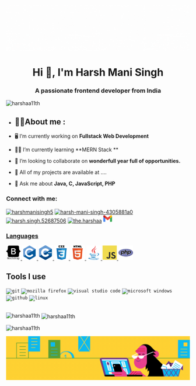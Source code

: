 
<div id="top"></div>
<div align="center" ><img height="50%" width="100%" alt="welcome to my profile!" src="https://github.com/harshaa11th/harshaa11th/blob/main/header.gif"></div>
<h1 align="center">Hi 👋, I'm Harsh Mani Singh</h1>
<h3 align="center">A passionate frontend developer from India</h3>

<p align="left"> <img src="https://komarev.com/ghpvc/?username=harshaa11th&label=Profile%20views&color=0e75b6&style=flat" alt="harshaa11th" /> </p>

- <h2>🧑‍💼About me : </h2>

- 🖥️ I’m currently working on **Fullstack Web Development**

- 👨‍💻 I’m currently learning **MERN Stack **

- 👯 I’m looking to collaborate on **wonderfull year full of opportunities.**

- 🎯 All of my projects are available at  ....

- 💬 Ask me about **Java, C, JavaScript, PHP**

<h3 align="left">Connect with me:</h3>
<p align="left">
<a href="https://twitter.com/harshmanisingh5" target="blank"><img align="center" src="https://raw.githubusercontent.com/rahuldkjain/github-profile-readme-generator/master/src/images/icons/Social/twitter.svg" alt="harshmanisingh5" height="30" width="40" /></a>
<a href="https://linkedin.com/in/harsh-mani-singh-4305881a0" target="blank"><img align="center" src="https://raw.githubusercontent.com/rahuldkjain/github-profile-readme-generator/master/src/images/icons/Social/linked-in-alt.svg" alt="harsh-mani-singh-4305881a0" height="30" width="40" /></a>
<a href="https://fb.com/harsh.singh.52687506" target="blank"><img align="center" src="https://raw.githubusercontent.com/rahuldkjain/github-profile-readme-generator/master/src/images/icons/Social/facebook.svg" alt="harsh.singh.52687506" height="30" width="40" /></a>
<a href="https://instagram.com/the.harshaa" target="blank"><img align="center" src="https://raw.githubusercontent.com/rahuldkjain/github-profile-readme-generator/master/src/images/icons/Social/instagram.svg" alt="the.harshaa" height="30" width="40" /></a>
<a href="mailto:harshmanis025@gmail.com">
    <img alt="link to send me an email" src="Gmail-logo-design-on-transparent-background-PNG.png" hieght="40" width="25"/>
  
</p>

<h3 align="left">Languages </h3>
<p align="left"> <a href="https://getbootstrap.com" target="_blank" rel="noreferrer"> <img src="https://raw.githubusercontent.com/devicons/devicon/master/icons/bootstrap/bootstrap-plain-wordmark.svg" alt="bootstrap" width="40" height="40"/> </a> <a href="https://www.cprogramming.com/" target="_blank" rel="noreferrer"> <img src="https://raw.githubusercontent.com/devicons/devicon/master/icons/c/c-original.svg" alt="c" width="40" height="40"/> </a> <a href="https://www.w3schools.com/cpp/" target="_blank" rel="noreferrer"> <img src="https://raw.githubusercontent.com/devicons/devicon/master/icons/cplusplus/cplusplus-original.svg" alt="cplusplus" width="40" height="40"/> </a> <a href="https://www.w3schools.com/css/" target="_blank" rel="noreferrer"> <img src="https://raw.githubusercontent.com/devicons/devicon/master/icons/css3/css3-original-wordmark.svg" alt="css3" width="40" height="40"/> </a> <a href="https://www.w3.org/html/" target="_blank" rel="noreferrer"> <img src="https://raw.githubusercontent.com/devicons/devicon/master/icons/html5/html5-original-wordmark.svg" alt="html5" width="40" height="40"/> </a> <a href="https://www.java.com" target="_blank" rel="noreferrer"> <img src="https://raw.githubusercontent.com/devicons/devicon/master/icons/java/java-original.svg" alt="java" width="40" height="40"/> </a> <a href="https://developer.mozilla.org/en-US/docs/Web/JavaScript" target="_blank" rel="noreferrer"> <img src="https://raw.githubusercontent.com/devicons/devicon/master/icons/javascript/javascript-original.svg" alt="javascript" width="40" height="40"/> </a> <a href="https://www.php.net" target="_blank" rel="noreferrer"> <img src="https://raw.githubusercontent.com/devicons/devicon/master/icons/php/php-original.svg" alt="php" width="40" height="40"/> </a> </p>

<h2>Tools I use</h2>
<code><img title="Git" alt="git" width="30px" src="https://cdn.jsdelivr.net/gh/devicons/devicon/icons/git/git-original.svg" /></code>
<code><img title="Mozilla Firefox" alt="mozilla firefox" width="30px" src="https://cdn.jsdelivr.net/gh/devicons/devicon/icons/firefox/firefox-original.svg" /></code>
<code><img title="VS Code" alt="visual studio code" width="30px" src="https://cdn.jsdelivr.net/gh/devicons/devicon/icons/vscode/vscode-original.svg" /></code>
<code><img title="MS Windows" alt="microsoft windows" width="30px" src="https://cdn.jsdelivr.net/gh/devicons/devicon/icons/windows8/windows8-original.svg" /></code>
<code><img title="GitHub" alt="github" width="30px" src="https://cdn.jsdelivr.net/gh/devicons/devicon/icons/github/github-original.svg" /></code>
<code><img title="Linux" alt="linux" width="35px" src="https://cdn.jsdelivr.net/gh/devicons/devicon/icons/linux/linux-original.svg" /></code>
</br></br>

<p><img align="left" src="https://github-readme-stats.vercel.app/api/top-langs?username=harshaa11th&show_icons=true&locale=en&layout=compact" alt="harshaa11th" /></p>

<p>&nbsp;<img align="center" src="https://github-readme-stats.vercel.app/api?username=harshaa11th&show_icons=true&locale=en" alt="harshaa11th" /></p>

<p><img align="center" src="https://github-readme-streak-stats.herokuapp.com/?user=harshaa11th&" alt="harshaa11th" /></p>

<img alt="animation" src="https://github.com/harshaa11th/harshaa11th/blob/main/footer.gif">

